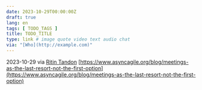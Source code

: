 ```yaml
---
date: 2023-10-29T00:00:00Z
draft: true
lang: en
tags: [ TODO_TAGS ]
title: TODO_TITLE
type: link # image quote video text audio chat
via: "[Who](http://example.com)"
---
```



2023-10-29 via [Ritin Tandon](https://equalexperts.slack.com/archives/C030FB3NGS2/p1698415207295109)
[https://www.asyncagile.org/blog/meetings-as-the-last-resort-not-the-first-option](https://www.asyncagile.org/blog/meetings-as-the-last-resort-not-the-first-option)

